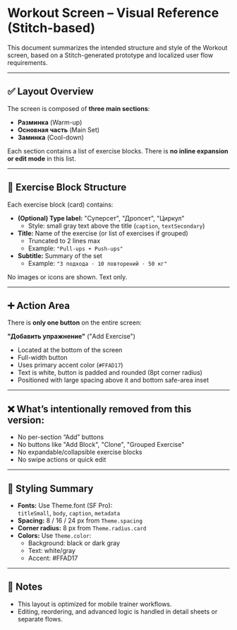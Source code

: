 # Workout Screen – Visual Reference (Stitch-based)

This document summarizes the intended structure and style of the Workout screen, based on a Stitch-generated prototype and localized user flow requirements.

---

## ✅ Layout Overview

The screen is composed of **three main sections**:

- **Разминка** (Warm-up)
- **Основная часть** (Main Set)
- **Заминка** (Cool-down)

Each section contains a list of exercise blocks. There is **no inline expansion or edit mode** in this list.

---

## 🧱 Exercise Block Structure

Each exercise block (card) contains:

- **(Optional) Type label:** "Суперсет", "Дропсет", "Циркул"  
  - Style: small gray text above the title (`caption`, `textSecondary`)
- **Title:** Name of the exercise (or list of exercises if grouped)  
  - Truncated to 2 lines max  
  - Example: `"Pull-ups + Push-ups"`
- **Subtitle:** Summary of the set  
  - Example: `"3 подхода · 10 повторений · 50 кг"`

No images or icons are shown. Text only.

---

## ➕ Action Area

There is **only one button** on the entire screen:

**"Добавить упражнение"** ("Add Exercise")

- Located at the bottom of the screen
- Full-width button
- Uses primary accent color (`#FFAD17`)
- Text is white, button is padded and rounded (8pt corner radius)
- Positioned with large spacing above it and bottom safe-area inset

---

## ❌ What’s intentionally removed from this version:

- No per-section “Add” buttons
- No buttons like "Add Block", "Clone", "Grouped Exercise"
- No expandable/collapsible exercise blocks
- No swipe actions or quick edit

---

## 🎨 Styling Summary

- **Fonts:** Use Theme.font (SF Pro):  
  `titleSmall`, `body`, `caption`, `metadata`
- **Spacing:** 8 / 16 / 24 px from `Theme.spacing`
- **Corner radius:** 8 px from `Theme.radius.card`
- **Colors:** Use `Theme.color`:
  - Background: black or dark gray
  - Text: white/gray
  - Accent: #FFAD17

---

## 📝 Notes

- This layout is optimized for mobile trainer workflows.
- Editing, reordering, and advanced logic is handled in detail sheets or separate flows.


